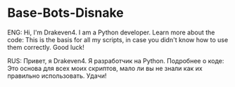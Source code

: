 # Base-Bots-Disnake
ENG:  Hi, I'm Drakeven4.
      I am a Python developer.
      Learn more about the code: 
      This is the basis for all my scripts, in case you didn't know how to use them correctly. Good luck!

RUS:  Привет, я Drakeven4.
      Я разработчик на Python.
      Подробнее о коде: 
      Это основа для всех моих скриптов, мало ли вы не знали как их правильно использовать. Удачи!

